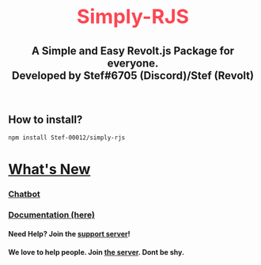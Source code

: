 <!-- simply-rjs logo -->

<h2 style="font-size:2.5rem; color:#FE4653" align="center">Simply-RJS</h2>

<h2 align="center"> A Simple and Easy Revolt.js Package for everyone.<br>Developed by Stef#6705 (Discord)/Stef (Revolt)</h2>

<br />

## How to install? 

```
npm install Stef-00012/simply-rjs
```

# [What's New](/changelog)
### [Chatbot](/functions/chatbot)
### [Documentation (here)](/)

#### Need Help? Join the [support server](https://app.revolt.chat/invite/WhEc8dNY)!
#### We love to help people. Join [the server](https://app.revolt.chat/invite/WhEc8dNY). Dont be shy.